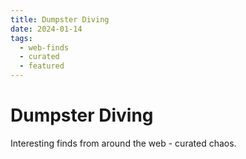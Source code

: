 ```yaml
---
title: Dumpster Diving
date: 2024-01-14
tags:
  - web-finds
  - curated
  - featured
---
```


# Dumpster Diving

Interesting finds from around the web - curated chaos.
